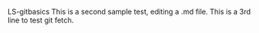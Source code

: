 LS-gitbasics
This is a second sample test, editing a .md file. 
This is a 3rd line to test git fetch.
